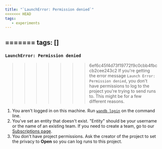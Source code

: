 ```yaml
---
title: "`LaunchError: Permission denied`"
<<<<<<< HEAD
tags:
   - experiments
---
```


=======
tags: []
---

### `LaunchError: Permission denied`
>>>>>>> 6ef6c45f4d73f19772f9c0cbb4fbccb2cee243c2
If you're getting the error message `Launch Error: Permission denied`, you don't have permissions to log to the project you're trying to send runs to. This might be for a few different reasons.

1. You aren't logged in on this machine. Run [`wandb login`](../../ref/cli/wandb-login.md) on the command line.
2. You've set an entity that doesn't exist. "Entity" should be your username or the name of an existing team. If you need to create a team, go to our [Subscriptions page](https://app.wandb.ai/billing).
3. You don't have project permissions. Ask the creator of the project to set the privacy to **Open** so you can log runs to this project.